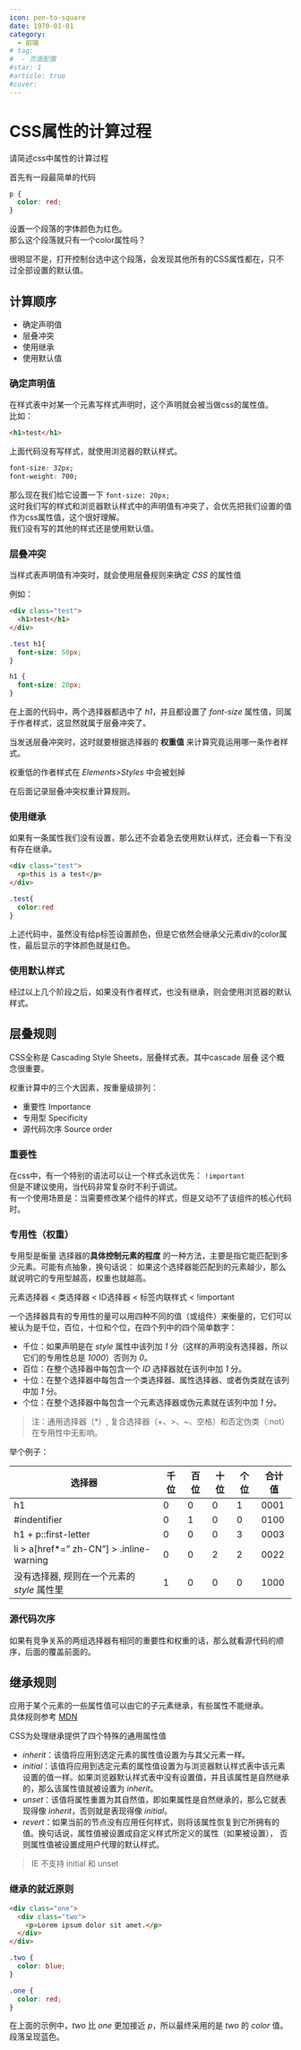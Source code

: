 ```yaml
---
icon: pen-to-square
date: 1970-01-01
category:
  - 前端
# tag:
#  - 页面配置
#star: 1
#article: true
#cover: 
---
```

 
# CSS属性的计算过程
请简述css中属性的计算过程
<!-- more -->

首先有一段最简单的代码
```css
p {
  color: red;
}
```
设置一个段落的字体颜色为红色。  
那么这个段落就只有一个color属性吗？

很明显不是，打开控制台选中这个段落，会发现其他所有的CSS属性都在，只不过全部设置的默认值。

## 计算顺序
+ 确定声明值
+ 层叠冲突
+ 使用继承
+ 使用默认值

### 确定声明值
在样式表中对某一个元素写样式声明时，这个声明就会被当做css的属性值。  
比如：
```html
<h1>test</h1>
```
上面代码没有写样式，就使用浏览器的默认样式。
```css
font-size: 32px;
font-weight: 700;
```
那么现在我们给它设置一下 `font-size: 20px;`  
这时我们写的样式和浏览器默认样式中的声明值有冲突了，会优先把我们设置的值作为css属性值，这个很好理解。  
我们没有写的其他的样式还是使用默认值。

### 层叠冲突
当样式表声明值有冲突时，就会使用层叠规则来确定 *CSS* 的属性值

例如：

```html
<div class="test">
  <h1>test</h1>
</div>
```

```css
.test h1{
  font-size: 50px;
}

h1 {
  font-size: 20px;
}
```

在上面的代码中，两个选择器都选中了 *h1*，并且都设置了 *font-size* 属性值，同属于作者样式，这显然就属于层叠冲突了。

当发送层叠冲突时，这时就要根据选择器的 **权重值** 来计算究竟运用哪一条作者样式。

权重低的作者样式在 *Elements>Styles* 中会被划掉

在后面记录层叠冲突权重计算规则。

### 使用继承
如果有一条属性我们没有设置，那么还不会着急去使用默认样式，还会看一下有没有存在继承。
```html
<div class="test">
  <p>this is a test</p>
</div>
```

```css
.test{
  color:red
}
```
上述代码中，虽然没有给p标签设置颜色，但是它依然会继承父元素div的color属性，最后显示的字体颜色就是红色。

### 使用默认样式
经过以上几个阶段之后，如果没有作者样式，也没有继承，则会使用浏览器的默认样式。

## 层叠规则
CSS全称是 Cascading Style Sheets，层叠样式表。其中cascade 层叠 这个概念很重要。

权重计算中的三个大因素，按重量级排列：
+ 重要性 Importance
+ 专用型 Specificity
+ 源代码次序 Source order

### 重要性
在css中，有一个特别的语法可以让一个样式永远优先： `!important`  
但是不建议使用，当代码非常复杂时不利于调试。  
有一个使用场景是：当需要修改某个组件的样式，但是又动不了该组件的核心代码时。

### 专用性（权重）
专用型是衡量 选择器的**具体控制元素的程度** 的一种方法，主要是指它能匹配到多少元素。可能有点抽象，换句话说： 如果这个选择器能匹配到的元素越少，那么就说明它的专用型越高，权重也就越高。

元素选择器 < 类选择器 < ID选择器 < 标签内联样式 < !important 

一个选择器具有的专用性的量可以用四种不同的值（或组件）来衡量的，它们可以被认为是千位，百位，十位和个位，在四个列中的四个简单数字：

- 千位：如果声明是在 *style* 属性中该列加 *1* 分（这样的声明没有选择器，所以它们的专用性总是 *1000*）否则为 *0*。
- 百位：在整个选择器中每包含一个 *ID* 选择器就在该列中加 *1* 分。
- 十位：在整个选择器中每包含一个类选择器、属性选择器、或者伪类就在该列中加 *1* 分。
- 个位：在整个选择器中每包含一个元素选择器或伪元素就在该列中加 *1* 分。



> 注：通用选择器（*）, 复合选择器（+、>、~、空格）和否定伪类（:not）在专用性中无影响。



举个例子：

| **选择器**                                  | 千位 | 百位 | 十位 | 个位 | 合计值 |
| ------------------------------------------- | ---- | ---- | ---- | ---- | ------ |
| h1                                          | 0    | 0    | 0    | 1    | 0001   |
| #indentifier                                | 0    | 1    | 0    | 0    | 0100   |
| h1 + p::first-letter                        | 0    | 0    | 0    | 3    | 0003   |
| li > a[href*=” zh-CN”] > .inline-warning    | 0    | 0    | 2    | 2    | 0022   |
| 没有选择器, 规则在一个元素的 *style* 属性里 | 1    | 0    | 0    | 0    | 1000   |

### 源代码次序
如果有竞争关系的两组选择器有相同的重要性和权重的话，那么就看源代码的顺序，后面的覆盖前面的。

## 继承规则
应用于某个元素的一些属性值可以由它的子元素继承，有些属性不能继承。  
具体规则参考 [MDN](https://developer.mozilla.org/zh-CN/docs/Web/CSS/Reference)

CSS为处理继承提供了四个特殊的通用属性值
- *inherit*：该值将应用到选定元素的属性值设置为与其父元素一样。
- *initial*：该值将应用到选定元素的属性值设置为与浏览器默认样式表中该元素设置的值一样。如果浏览器默认样式表中没有设置值，并且该属性是自然继承的，那么该属性值就被设置为 *inherit*。
- *unset*：该值将属性重置为其自然值，即如果属性是自然继承的，那么它就表现得像 *inherit*，否则就是表现得像 *initial*。
- *revert*：如果当前的节点没有应用任何样式，则将该属性恢复到它所拥有的值。换句话说，属性值被设置成自定义样式所定义的属性（如果被设置）， 否则属性值被设置成用户代理的默认样式。
> IE 不支持 initial 和 unset

### 继承的就近原则
```html
<div class="one">
  <div class="two">
    <p>Lorem ipsum dolor sit amet.</p>
  </div>
</div>
```

```css
.two {
  color: blue;
}

.one {
  color: red;
}
```

在上面的示例中，*two* 比 *one* 更加接近 *p*，所以最终采用的是 *two* 的 *color* 值。段落呈现蓝色。

